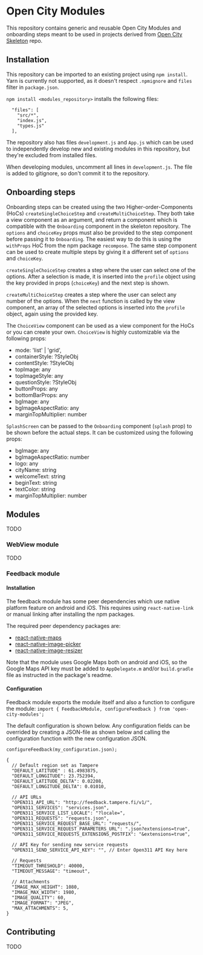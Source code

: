 # Open City Modules

This repository contains generic and reusable Open City Modules and onboarding steps meant to be used in projects derived from [Open City Skeleton](https://github.com/haltu/open-city-skeleton) repo.


## Installation

This repository can be imported to an existing project using `npm install`.
Yarn is currently not supported, as it doesn't respect `.npmignore` and `files`
filter in `package.json`.

`npm install <modules_repository>` installs the following files:

```
  "files": [
    "src/*",
    "index.js",
    "types.js"
  ],
```

The repository also has files `development.js` and `App.js` which can be used to
independently develop new and existing modules in this repository, but they're excluded
from installed files.

When developing modules, uncomment all lines in `development.js`. The file is added to gitignore, so don't commit it to the repository.


## Onboarding steps

Onboarding steps can be created using the two Higher-order-Components (HoCs)
`createSingleChoiceStep` and `createMultiChoiceStep`. They both take a view
component as an argument, and return a component which is compatible with the
`Onboarding` component in the skeleton repository. The `options` and `choiceKey`
props must also be provided to the step component before passing it to `Onboarding`.
The easiest way to do this is using the `withProps` HoC from the npm package `recompose`.
The same step component can be used to create multiple steps by giving it a
different set of `options` and `choiceKey`.

`createSingleChoiceStep` creates a step where the user can select one of the
options. After a selection is made, it is inserted into the `profile` object using
the key provided in props (`choiceKey`) and the next step is shown.

`createMultiChoiceStep` creates a step where the user can select any number of the
options. When the `next` function is called by the view component, an array of the
selected options is inserted into the `profile` object, again using the provided key.

The `ChoiceView` component can be used as a view component for the HoCs or you
can create your own. `ChoiceView` is highly customizable via the following props:
* mode: 'list' | 'grid',
* containerStyle: ?StyleObj
* contentStyle: ?StyleObj
* topImage: any
* topImageStyle: any
* questionStyle: ?StyleObj
* buttonProps: any
* bottomBarProps: any
* bgImage: any
* bgImageAspectRatio: any
* marginTopMultiplier: number

`SplashScreen` can be passed to the `Onboarding` component (`splash` prop) to
be shown before the actual steps. It can be customized using the following props:
* bgImage: any
* bgImageAspectRatio: number
* logo: any
* cityName: string
* welcomeText: string
* beginText: string
* textColor: string
* marginTopMultiplier: number

## Modules
TODO


### WebView module
TODO


### Feedback module
#### Installation
The feedback module has some peer dependencies which use native platform feature on android and iOS. This requires using `react-native-link` or manual linking after installing the npm packages.

The required peer dependency packages are:
* [react-native-maps](https://github.com/react-community/react-native-maps)
* [react-native-image-picker](https://github.com/react-community/react-native-image-picker)
* [react-native-image-resizer](https://github.com/bamlab/react-native-image-resizer)

Note that the module uses Google Maps both on android and iOS, so the Google Maps API key must be added to `AppDelegate.m` and/or `build.gradle` file as instructed in the package's readme.

#### Configuration
Feedback module exports the module itself and also a function to configure the module:
`import { FeedbackModule, configureFeedback } from 'open-city-modules';`

The default configuration is shown below. Any configuration fields can be overrided by creating a JSON-file as shown below and calling the configuration function with the new configuration JSON.

`configureFeedback(my_configuration.json);`

```
{
  // Default region set as Tampere
  "DEFAULT_LATITUDE" : 61.4983875,
  "DEFAULT_LONGITUDE": 23.752394,
  "DEFAULT_LATITUDE_DELTA": 0.02208,
  "DEFAULT_LONGITUDE_DELTA": 0.01010,

  // API URLs
  "OPEN311_API_URL": "http://feedback.tampere.fi/v1/",
  "OPEN311_SERVICES": "services.json",
  "OPEN311_SERVICE_LIST_LOCALE": "?locale=",
  "OPEN311_REQUESTS": "requests.json",
  "OPEN311_SERVICE_REQUEST_BASE_URL": "requests/",
  "OPEN311_SERVICE_REQUEST_PARAMETERS_URL": ".json?extensions=true",
  "OPEN311_SERVICE_REQUESTS_EXTENSIONS_POSTFIX": "&extensions=true",

  // API Key for sending new service requests
  "OPEN311_SEND_SERVICE_API_KEY": "", // Enter Open311 API Key here

  // Requests
  "TIMEOUT_THRESHOLD": 40000,
  "TIMEOUT_MESSAGE": "timeout",

  // Attachments
  "IMAGE_MAX_HEIGHT": 1080,
  "IMAGE_MAX_WIDTH": 1980,
  "IMAGE_QUALITY": 60,
  "IMAGE_FORMAT": "JPEG",
  "MAX_ATTACHMENTS": 5,
}
```


## Contributing
TODO
